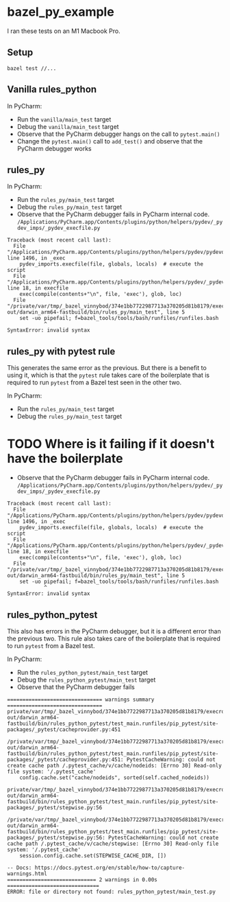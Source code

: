# bazel_py_example

I ran these tests on an M1 Macbook Pro.

## Setup

```
bazel test //...
```

## Vanilla rules_python

In PyCharm:
* Run the `vanilla/main_test` target
* Debug the `vanilla/main_test` target
* Observe that the PyCharm debugger hangs on the call to `pytest.main()`
* Change the `pytest.main()` call to `add_test()` and observe that the PyCharm debugger works

## rules_py

In PyCharm:
* Run the `rules_py/main_test` target
* Debug the `rules_py/main_test` target
* Observe that the PyCharm debugger fails in PyCharm internal code.
`/Applications/PyCharm.app/Contents/plugins/python/helpers/pydev/_pydev_imps/_pydev_execfile.py`

```
Traceback (most recent call last):
  File "/Applications/PyCharm.app/Contents/plugins/python/helpers/pydev/pydevd.py", line 1496, in _exec
    pydev_imports.execfile(file, globals, locals)  # execute the script
  File "/Applications/PyCharm.app/Contents/plugins/python/helpers/pydev/_pydev_imps/_pydev_execfile.py", line 18, in execfile
    exec(compile(contents+"\n", file, 'exec'), glob, loc)
  File "/private/var/tmp/_bazel_vinnybod/374e1bb7722987713a370205d81b8179/execroot/__main__/bazel-out/darwin_arm64-fastbuild/bin/rules_py/main_test", line 5
    set -uo pipefail; f=bazel_tools/tools/bash/runfiles/runfiles.bash
            ^
SyntaxError: invalid syntax
```

## rules_py with pytest rule

This generates the same error as the previous.
But there is a benefit to using it, which is that the `pytest` rule takes care of the 
boilerplate that is required to run `pytest` from a Bazel test seen in the other two.

In PyCharm:
* Run the `rules_py/main_test` target
* Debug the `rules_py/main_test` target
# TODO Where is it failing if it doesn't have the boilerplate
* Observe that the PyCharm debugger fails in PyCharm internal code.
`/Applications/PyCharm.app/Contents/plugins/python/helpers/pydev/_pydev_imps/_pydev_execfile.py`

```
Traceback (most recent call last):
  File "/Applications/PyCharm.app/Contents/plugins/python/helpers/pydev/pydevd.py", line 1496, in _exec
    pydev_imports.execfile(file, globals, locals)  # execute the script
  File "/Applications/PyCharm.app/Contents/plugins/python/helpers/pydev/_pydev_imps/_pydev_execfile.py", line 18, in execfile
    exec(compile(contents+"\n", file, 'exec'), glob, loc)
  File "/private/var/tmp/_bazel_vinnybod/374e1bb7722987713a370205d81b8179/execroot/__main__/bazel-out/darwin_arm64-fastbuild/bin/rules_py/main_test", line 5
    set -uo pipefail; f=bazel_tools/tools/bash/runfiles/runfiles.bash
            ^
SyntaxError: invalid syntax
```

## rules_python_pytest

This also has errors in the PyCharm debugger, but it is a different error than the previous two.
This rule also takes care of the boilerplate that is required to run `pytest` from a Bazel test.

In PyCharm:
* Run the `rules_python_pytest/main_test` target
* Debug the `rules_python_pytest/main_test` target
* Observe that the PyCharm debugger fails

```
=============================== warnings summary ===============================
private/var/tmp/_bazel_vinnybod/374e1bb7722987713a370205d81b8179/execroot/__main__/bazel-out/darwin_arm64-fastbuild/bin/rules_python_pytest/test_main.runfiles/pip_pytest/site-packages/_pytest/cacheprovider.py:451
  /private/var/tmp/_bazel_vinnybod/374e1bb7722987713a370205d81b8179/execroot/__main__/bazel-out/darwin_arm64-fastbuild/bin/rules_python_pytest/test_main.runfiles/pip_pytest/site-packages/_pytest/cacheprovider.py:451: PytestCacheWarning: could not create cache path /.pytest_cache/v/cache/nodeids: [Errno 30] Read-only file system: '/.pytest_cache'
    config.cache.set("cache/nodeids", sorted(self.cached_nodeids))

private/var/tmp/_bazel_vinnybod/374e1bb7722987713a370205d81b8179/execroot/__main__/bazel-out/darwin_arm64-fastbuild/bin/rules_python_pytest/test_main.runfiles/pip_pytest/site-packages/_pytest/stepwise.py:56
  /private/var/tmp/_bazel_vinnybod/374e1bb7722987713a370205d81b8179/execroot/__main__/bazel-out/darwin_arm64-fastbuild/bin/rules_python_pytest/test_main.runfiles/pip_pytest/site-packages/_pytest/stepwise.py:56: PytestCacheWarning: could not create cache path /.pytest_cache/v/cache/stepwise: [Errno 30] Read-only file system: '/.pytest_cache'
    session.config.cache.set(STEPWISE_CACHE_DIR, [])

-- Docs: https://docs.pytest.org/en/stable/how-to/capture-warnings.html
============================= 2 warnings in 0.00s ==============================
ERROR: file or directory not found: rules_python_pytest/main_test.py
```